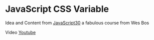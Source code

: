 # JavaScript CSS Variable

Idea and Content from [JavaScript30](https://javascript30.com/ 'JavaScript30') a fabulous course from Wes Bos

Video [Youtube](https://youtu.be/AHLNzv13c2I 'JavaScript Clock Video')
